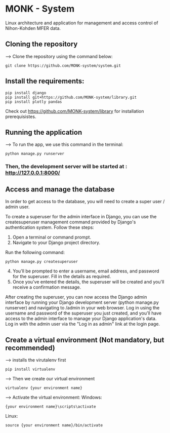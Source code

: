 # MONK - System

Linux architecture and application for management and access control of Nihon-Kohden MFER data.

## Cloning the repository

--> Clone the repository using the command below:

```
git clone https://github.com/MONK-system/system.git
```

## Install the requirements:

```
pip install django
pip install git+https://github.com/MONK-system/library.git
pip install plotly pandas
```

Check out https://github.com/MONK-system/library for installation prerequisistes.

## Running the application

--> To run the app, we use this command in the terminal:

```
python manage.py runserver
```

### Then, the development server will be started at : http://127.0.0.1:8000/


## Access and manage the database

In order to get access to the database, you will need to create a super user / admin user.

To create a superuser for the admin interface in Django, you can use the createsuperuser management command provided by Django's authentication system. Follow these steps:

1. Open a terminal or command prompt.
2. Navigate to your Django project directory.

Run the following command:

```
python manage.py createsuperuser
```

4. You'll be prompted to enter a username, email address, and password for the superuser. Fill in the details as required.
5. Once you've entered the details, the superuser will be created and you'll receive a confirmation message.
   
After creating the superuser, you can now access the Django admin interface by running your Django development server (python manage.py runserver) and navigating to /admin in your web browser. Log in using the username and password of the superuser you just created, and you'll have access to the admin interface to manage your Django application's data. Log in with the admin user via the "Log in as admin" link at the login page. 


## Create a virtual environment (Not mandatory, but recommended)

--> installs the virutalenv first

```
pip install virtualenv
```

--> Then we create our virtual environment

```
virtualenv {your environment name}
```

--> Activate the virtual environment:
Windows:

```
{your environment name}\scripts\activate
```

Linux:

```
source {your environment name}/bin/activate
```
